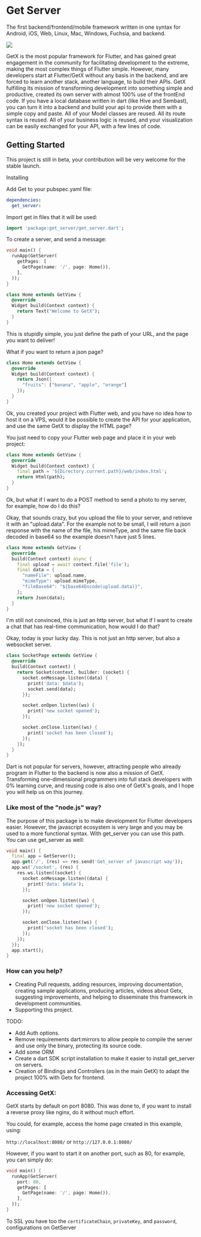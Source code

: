 # Get Server

The first backend/frontend/mobile framework written in one syntax for Android, iOS, Web, Linux, Mac, Windows, Fuchsia, and backend.

![](get_server.png)


GetX is the most popular framework for Flutter, and has gained great engagement in the community for facilitating development to the extreme, making the most complex things of Flutter simple.
However, many developers start at Flutter/GetX without any basis in the backend, and are forced to learn another stack, another language, to build their APIs.
GetX fulfilling its mission of transforming development into something simple and productive, created its own server with almost 100% use of the frontEnd code. If you have a local database written in dart (like Hive and Sembast), you can turn it into a backend and build your api to provide them with a simple copy and paste.
All of your Model classes are reused.
All its route syntax is reused.
All of your business logic is reused, and your visualization can be easily exchanged for your API, with a few lines of code.

## Getting Started

This project is still in beta, your contribution will be very welcome for the stable launch.

 Installing

Add Get to your pubspec.yaml file:

```yaml
dependencies:
  get_server:
```

Import get in files that it will be used:

```dart
import 'package:get_server/get_server.dart';
```

To create a server, and send a message:

```dart
void main() {
  runApp(GetServer(
    getPages: [
      GetPage(name: '/', page: Home()),
    ],
  ));
}

class Home extends GetView {
  @override
  Widget build(Context context) {
    return Text("Welcome to GetX");
  }
}
```
This is stupidly simple, you just define the path of your URL, and the page you want to deliver!

What if you want to return a json page?

```dart
class Home extends GetView {
  @override
  Widget build(Context context) {
    return Json({
      "fruits": ["banana", "apple", "orange"]
    });
  }
}
```

Ok, you created your project with Flutter web, and you have no idea how to host it on a VPS, would it be possible to create the API for your application, and use the same GetX to display the HTML page?

You just need to copy your Flutter web page and place it in your web project:

```dart
class Home extends GetView {
  @override
  Widget build(Context context) {
    final path = '${Directory.current.path}/web/index.html';
    return Html(path);
  }
}
```

Ok, but what if I want to do a POST method to send a photo to my server, for example, how do I do this?

Okay, that sounds crazy, but you upload the file to your server, and retrieve it with an "upload.data".
For the example not to be small, I will return a json response with the name of the file, his mimeType, and the same file back decoded in base64 so the example doesn't have just 5 lines.

```dart
class Home extends GetView {
  @override
  build(Context context) async {
    final upload = await context.file('file');
    final data = {
      "nameFile": upload.name,
      "mimeType": upload.mimeType,
      "fileBase64": "${base64Encode(upload.data)}",
    };
    return Json(data);
  }
}
```

I'm still not convinced, this is just an http server, but what if I want to create a chat that has real-time communication, how would I do that?

Okay, today is your lucky day. This is not just an http server, but also a websocket server.

```dart
class SocketPage extends GetView {
  @override
  build(Context context) {
    return Socket(context, builder: (socket) {
      socket.onMessage.listen((data) {
        print('data: $data');
        socket.send(data);
      });

      socket.onOpen.listen((ws) {
        print('new socket opened');
      });

      socket.onClose.listen((ws) {
        print('socket has been closed');
      });
    });
  }
}
```

Dart is not popular for servers, however, attracting people who already program in Flutter to the backend is now also a mission of GetX. Transforming one-dimensional programmers into full stack developers with 0% learning curve, and reusing code is also one of GetX's goals, and I hope you will help us on this journey.

### Like most of the "node.js" way?
The purpose of this package is to make development for Flutter developers easier. However, the javascript ecosystem is very large and you may be used to a more functional syntax.
With get_server you can use this path. You can use get_server as well:

```dart
void main() {
  final app = GetServer();
  app.get('/', (res) => res.send('Get_server of javascript way'));
  app.ws('/socket', (res) {
    res.ws.listen((socket) {
      socket.onMessage.listen((data) {
        print('data: $data');
      });

      socket.onOpen.listen((ws) {
        print('new socket opened');
      });

      socket.onClose.listen((ws) {
        print('socket has been closed');
      });
    });
  });
  app.start();
}
```


### How can you help?
- Creating Pull requests, adding resources, improving documentation, creating sample applications, producing articles, videos about Getx, suggesting improvements, and helping to disseminate this framework in development communities.
- Supporting this project.

TODO:
- Add Auth options.
- Remove requirements dart:mirrors to allow people to compile the server and use only the binary, protecting its source code.
- Add some ORM
- Create a dart SDK script installation to make it easier to install get_server on servers.
- Creation of Bindings and Controllers (as in the main GetX) to adapt the project 100% with Getx for frontend.

### Accessing GetX:

GetX starts by default on port 8080.
This was done to, if you want to install a reverse proxy like nginx, do it without much effort.

You could, for example, access the home page created in this example, using:

`http://localhost:8080/`
or 
`http://127.0.0.1:8080/`

However, if you want to start it on another port, such as 80, for example, you can simply do:

```dart
void main() {
  runApp(GetServer(
    port: 80,
    getPages: [
      GetPage(name: '/', page: Home()),
    ],
  ));
}
```

To SSL you have too the `certificateChain`, `privateKey`, and `password`, configurations on GetServer
